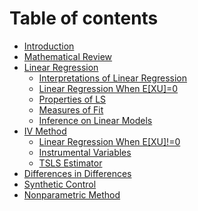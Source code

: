 # Table of contents

* [Introduction](README.md)
* [Mathematical Review](mathematical-review.md)
* [Linear Regression](linear-regression/README.md)
  * [Interpretations of Linear Regression](linear-regression/interpretations-of-linear-regression.md)
  * [Linear Regression When E\[XU\]=0](linear-regression/linear-regression-when-e-xu-0.md)
  * [Properties of LS](linear-regression/properties-of-ls.md)
  * [Measures of Fit](linear-regression/measures-of-fit.md)
  * [Inference on Linear Models](linear-regression/inference-on-linear-models.md)
* [IV Method](iv-method/README.md)
  * [Linear Regression When E\[XU\]!=0](iv-method/linear-regression-when-e-xu-0.md)
  * [Instrumental Variables](iv-method/instrumental-variables.md)
  * [TSLS Estimator](iv-method/tsls-estimator.md)
* [Differences in Differences](differences-in-differences.md)
* [Synthetic Control](synthetic-control.md)
* [Nonparametric Method](nonparametric-method.md)
